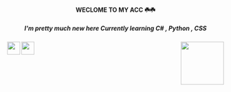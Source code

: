 <center><b>WECLOME TO MY ACC ☘️☘️</b></center>
<div>
<h5><center>I'm pretty much new here
Currently learning C# , Python , CSS </center></h5>

<img src="https://static.wikia.nocookie.net/gensin-impact/images/e/e4/Icon_Emoji_Paimon%27s_Paintings_19_Nahida_3.png/revision/latest/scale-to-width-down/250?cb=20221124043005"  align="right" width=100px height=100px>
<img src="https://static-00.iconduck.com/assets.00/c-sharp-c-icon-456x512-9sej0lrz.png" align="left" height=30px width=30px>
<img src="https://cdn.iconscout.com/icon/free/png-256/python-3521655-2945099.png" align="left" height=30px width=30px>
